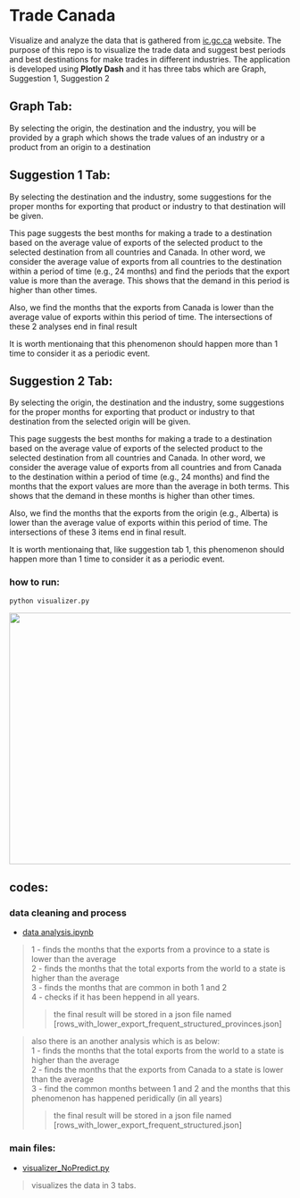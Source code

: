 # Trade Canada
Visualize and analyze the data that is gathered from [ic.gc.ca](https://www.ic.gc.ca/app/scr/tdst/tdo/crtr.html?reportType=TI&grouped=INDIVIDUAL&searchType=BL&timePeriod=24%7cMonthly+Trends&currency=CDN&areaCodes=SCA&naArea=9998&countryList=specific&productType=NAICS&toFromCountry=CDN&hSelectedCodes=%7c111140&changeCriteria=true) website.
The purpose of this repo is to visualize the trade data and suggest best periods and best destinations for make trades in different industries.
The application is developed using **Plotly Dash** and it has three tabs which are Graph, Suggestion 1, Suggestion 2
## Graph Tab:
By selecting the origin, the destination and the industry, you will be provided by a graph which shows the trade values of an industry or a product from an origin to a destination

## Suggestion 1 Tab: 
By selecting the destination and the industry, some suggestions for the proper  months for exporting that product or industry to that destination will be given.

This page suggests the best months for making a trade to a destination based on the 
average value of exports of the selected product to the selected destination from all countries 
and Canada. In other word, we consider the average value of exports from all countries to the destination 
within a period of time (e.g., 24 months) and find the periods that the export value is more than the average.
This shows that the demand in this period is higher than other times.


Also, we find the months that the exports from Canada is lower than the average value of exports 
within this period of time. The intersections of these 2 analyses end in final result

It is worth mentionaing that this phenomenon should happen more than 1 time to consider it as a periodic event.

## Suggestion 2 Tab:
By selecting the origin, the destination and the industry, some suggestions for the proper 
months for exporting that product or industry to that destination from the selected origin will be given.

This page suggests the best months for making a trade to a destination based on the 
average value of exports of the selected product to the selected destination from all countries 
and Canada. In other word, we consider the average value of exports from all countries and from Canada to the destination 
within a period of time (e.g., 24 months) and find the months that the export values are more than the average in both terms.
This shows that the demand in these months is higher than other times.

Also, we find the months that the exports from the origin (e.g., Alberta) is lower than the average value of exports 
within this period of time. The intersections of these 3 items end in final result.

It is worth mentionaing that, like suggestion tab 1, this phenomenon should happen more than 1 time to consider it as a periodic event.

### how to run:
```
python visualizer.py
```
<img src="https://github.com/MajidNoorani/Trade-Ca-USA-Visualization/tree/master/assets/app-view.gif" width="800" height="450" />

## codes:
### data cleaning and process
- [data analysis.ipynb](data%20analysis.ipynb)
> 1 - finds the months that the exports from a province to a state is lower than the average  
2 - finds the months that the total exports from the world to a state is higher than the average  
3 - finds the months that are common in both 1 and 2  
4 - checks if it has been heppend in all years.  
>> the final result will be stored in a json file named [rows_with_lower_export_frequent_structured_provinces.json] 

> also there is an another analysis which is as below:  
1 - finds the months that the total exports from the world to a state is higher than the average  
2 - finds the months that the exports from Canada to a state is lower than the average  
3 - find the common months between 1 and 2 and the months that this phenomenon has happened peridically (in all years) 
>> the final result will be stored in a json file named [rows_with_lower_export_frequent_structured.json] 

### main files:

  - [visualizer_NoPredict.py](visualizer_NoPredict.py)
  > visualizes the data in 3 tabs. 
